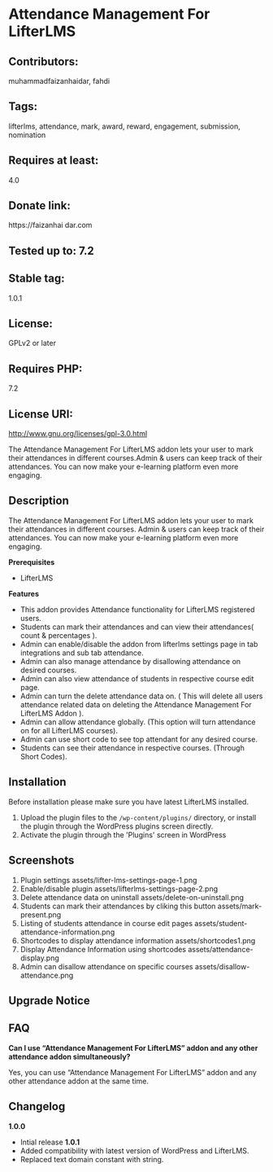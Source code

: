 # Attendance Management For LifterLMS
## Contributors: 
muhammadfaizanhaidar, fahdi
## Tags: 
lifterlms, attendance, mark, award, reward, engagement, submission, nomination
## Requires at least:
 4.0
## Donate link: 
https://faizanhai
dar.com
## Tested up to: 7.2
## Stable tag: 
1.0.1
## License: 
GPLv2 or later
## Requires PHP: 
7.2
## License URI: 
http://www.gnu.org/licenses/gpl-3.0.html

The Attendance Management For LifterLMS addon lets your user to mark their attendances in different courses.Admin & users can keep track of their attendances. You can now make your e-learning platform even more engaging.

## Description

The Attendance Management For LifterLMS addon lets your user to mark their attendances in different courses. Admin & users can keep track of their attendances. You can now make your e-learning platform even more engaging.

**Prerequisites**

- LifterLMS

**Features**

- This addon provides Attendance functionality for LifterLMS registered users.
- Students can mark their attendances and can view their attendances( count & percentages ).
- Admin can enable/disable the addon from lifterlms settings page in tab integrations and sub tab attendance.
- Admin can also manage attendance by disallowing attendance on desired courses.
- Admin can also view attendance of students in respective course edit page.
- Admin can turn the delete attendance data on. ( This will delete all users attendance related data on           deleting the Attendance Management For LifterLMS Addon ).
- Admin can allow attendance globally. (This option will turn attendance on for all LifterLMS courses).
- Admin can use short code to see top attendant for any desired course.
- Students can see their attendance in respective courses. (Through Short Codes).

## Installation

Before installation please make sure you have latest LifterLMS installed.

1. Upload the plugin files to the `/wp-content/plugins/` directory, or install the plugin through the WordPress plugins screen directly.
2. Activate the plugin through the 'Plugins' screen in WordPress

## Screenshots ##

1. Plugin settings assets/lifter-lms-settings-page-1.png
2. Enable/disable plugin assets/lifterlms-settings-page-2.png
3. Delete attendance data on uninstall assets/delete-on-uninstall.png
4. Students can mark their attendances by cliking this button assets/mark-present.png
5. Listing of students attendance in course edit pages assets/student-attendance-information.png
6. Shortcodes to display attendance information assets/shortcodes1.png
7. Display Attendance Information using shortcodes assets/attendance-display.png
8. Admin can disallow attendance on specific courses assets/disallow-attendance.png

## Upgrade Notice ##

## FAQ ##

**Can I use “Attendance Management For LifterLMS” addon and any other attendance addon simultaneously?**

Yes, you can use “Attendance Management For LifterLMS”  addon and any other attendance addon at the same time.

## Changelog ##

**1.0.0**
- Intial release
**1.0.1**
- Added compatibility with latest version of WordPress and LifterLMS.
- Replaced text domain constant with string.